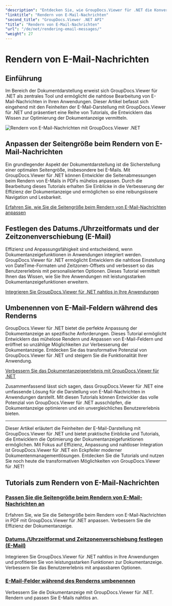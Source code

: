 ```yaml
---
"description": "Entdecken Sie, wie GroupDocs.Viewer für .NET die Konvertierung von E-Mail-Nachrichten in PDFs vereinfacht. Lernen Sie, Seitengröße und Datum/Uhrzeit-Format anzupassen und Felder effizient umzubenennen."
"linktitle": "Rendern von E-Mail-Nachrichten"
"second_title": "GroupDocs.Viewer .NET API"
"title": "Rendern von E-Mail-Nachrichten"
"url": "/de/net/rendering-email-messages/"
"weight": 27
---
```


# Rendern von E-Mail-Nachrichten

## Einführung

Im Bereich der Dokumentdarstellung erweist sich GroupDocs.Viewer für .NET als zentrales Tool und ermöglicht die nahtlose Bearbeitung von E-Mail-Nachrichten in Ihren Anwendungen. Dieser Artikel befasst sich eingehend mit den Feinheiten der E-Mail-Darstellung mit GroupDocs.Viewer für .NET und präsentiert eine Reihe von Tutorials, die Entwicklern das Wissen zur Optimierung der Dokumentanzeige vermitteln.

![Rendern von E-Mail-Nachrichten mit GroupDocs.Viewer .NET](/viewer/rendering-email-messages/image.png)

## Anpassen der Seitengröße beim Rendern von E-Mail-Nachrichten

Ein grundlegender Aspekt der Dokumentdarstellung ist die Sicherstellung einer optimalen Seitengröße, insbesondere bei E-Mails. Mit GroupDocs.Viewer für .NET können Entwickler die Seitenabmessungen beim Rendern von E-Mails in PDFs mühelos anpassen. Durch die Bearbeitung dieses Tutorials erhalten Sie Einblicke in die Verbesserung der Effizienz der Dokumentanzeige und ermöglichen so eine reibungslosere Navigation und Lesbarkeit.

[Erfahren Sie, wie Sie die Seitengröße beim Rendern von E-Mail-Nachrichten anpassen](./adjust-page-size-email/)

## Festlegen des Datums./Uhrzeitformats und der Zeitzonenverschiebung (E-Mail)

Effizienz und Anpassungsfähigkeit sind entscheidend, wenn Dokumentanzeigefunktionen in Anwendungen integriert werden. GroupDocs.Viewer für .NET ermöglicht Entwicklern die nahtlose Einstellung von DateTime-Formaten und Zeitzonen-Offsets und verbessert so das Benutzererlebnis mit personalisierten Optionen. Dieses Tutorial vermittelt Ihnen das Wissen, wie Sie Ihre Anwendungen mit leistungsstarken Dokumentanzeigefunktionen erweitern.

[Integrieren Sie GroupDocs.Viewer für .NET nahtlos in Ihre Anwendungen](./set-date-time-format-offset-email/)

## Umbenennen von E-Mail-Feldern während des Renderns

GroupDocs.Viewer für .NET bietet die perfekte Anpassung der Dokumentanzeige an spezifische Anforderungen. Dieses Tutorial ermöglicht Entwicklern das mühelose Rendern und Anpassen von E-Mail-Feldern und eröffnet so unzählige Möglichkeiten zur Verbesserung der Dokumentanzeige. Entdecken Sie das transformative Potenzial von GroupDocs.Viewer für .NET und steigern Sie die Funktionalität Ihrer Anwendung.

[Verbessern Sie das Dokumentanzeigeerlebnis mit GroupDocs.Viewer für .NET](./rename-email-fields/)

Zusammenfassend lässt sich sagen, dass GroupDocs.Viewer für .NET eine umfassende Lösung für die Darstellung von E-Mail-Nachrichten in Anwendungen darstellt. Mit diesen Tutorials können Entwickler das volle Potenzial von GroupDocs.Viewer für .NET ausschöpfen, die Dokumentanzeige optimieren und ein unvergleichliches Benutzererlebnis bieten.

--- 

Dieser Artikel erläutert die Feinheiten der E-Mail-Darstellung mit GroupDocs.Viewer für .NET und bietet praktische Einblicke und Tutorials, die Entwicklern die Optimierung der Dokumentanzeigefunktionen ermöglichen. Mit Fokus auf Effizienz, Anpassung und nahtloser Integration ist GroupDocs.Viewer für .NET ein Eckpfeiler moderner Dokumentenmanagementlösungen. Entdecken Sie die Tutorials und nutzen Sie noch heute die transformativen Möglichkeiten von GroupDocs.Viewer für .NET!
## Tutorials zum Rendern von E-Mail-Nachrichten
### [Passen Sie die Seitengröße beim Rendern von E-Mail-Nachrichten an](./adjust-page-size-email/)
Erfahren Sie, wie Sie die Seitengröße beim Rendern von E-Mail-Nachrichten in PDF mit GroupDocs.Viewer für .NET anpassen. Verbessern Sie die Effizienz der Dokumentanzeige.
### [Datums./Uhrzeitformat und Zeitzonenverschiebung festlegen (E-Mail)](./set-date-time-format-offset-email/)
Integrieren Sie GroupDocs.Viewer für .NET nahtlos in Ihre Anwendungen und profitieren Sie von leistungsstarken Funktionen zur Dokumentanzeige. Verbessern Sie das Benutzererlebnis mit anpassbaren Optionen.
### [E-Mail-Felder während des Renderns umbenennen](./rename-email-fields/)
Verbessern Sie die Dokumentanzeige mit GroupDocs.Viewer für .NET. Rendern und passen Sie E-Mails nahtlos an.